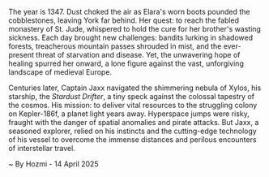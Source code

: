 
The year is 1347.  Dust choked the air as Elara's worn boots pounded the cobblestones, leaving  York far behind.  Her quest: to reach the fabled monastery of St. Jude, whispered to hold the cure for her brother's wasting sickness.  Each day brought new challenges: bandits lurking in shadowed forests, treacherous mountain passes shrouded in mist, and the ever-present threat of starvation and disease.  Yet, the unwavering hope of healing spurred her onward, a lone figure against the vast, unforgiving landscape of medieval Europe.

Centuries later, Captain Jaxx navigated the shimmering nebula of Xylos, his starship, the *Stardust Drifter*, a tiny speck against the colossal tapestry of the cosmos.  His mission: to deliver vital resources to the struggling colony on Kepler-186f, a planet light years away.  Hyperspace jumps were risky, fraught with the danger of spatial anomalies and pirate attacks.  But Jaxx, a seasoned explorer, relied on his instincts and the cutting-edge technology of his vessel to overcome the immense distances and perilous encounters of interstellar travel.

~ By Hozmi - 14 April 2025
